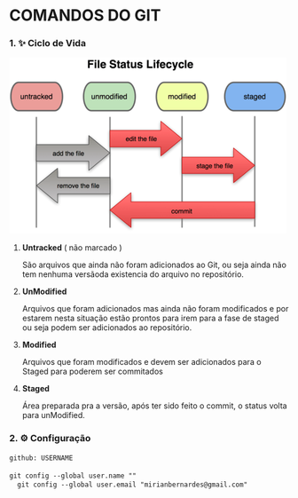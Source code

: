 # **COMANDOS DO GIT** #

 ### 1. :sparkles: Ciclo de Vida ### 

![Ciclo de vida do Git](/assets/images/git_ciclo.vida.png "Ciclo de Vida do Git")

  1. **Untracked** ( não marcado ) 

      São arquivos que ainda não foram adicionados ao Git, ou seja ainda não tem nenhuma versãoda existencia do arquivo no repositório.


  2. **UnModified** 

      Arquivos que foram adicionados mas ainda não foram modificados e por estarem nesta situação estão prontos para irem para a fase de staged ou seja podem ser adicionados ao repositório.
    
  3. **Modified** 

      Arquivos que foram modificados e devem ser adicionados para o Staged para poderem ser commitados
    
  4. **Staged**

      Área preparada pra a versão, após ter sido feito o commit, o status volta para unModified.

 ### 2. :gear: Configuração ### 
    
    github: USERNAME

    git config --global user.name ""
	  git config --global user.email "mirianbernardes@gmail.com"